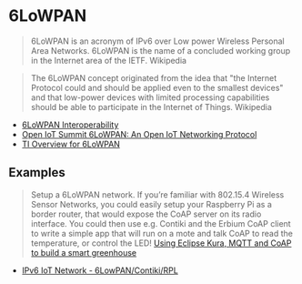 6LoWPAN
==

> 6LoWPAN is an acronym of IPv6 over Low power Wireless Personal Area Networks. 6LoWPAN is the name of a concluded working group in the Internet area of the IETF. Wikipedia

> The 6LoWPAN concept originated from the idea that "the Internet Protocol could and should be applied even to the smallest devices" and that low-power devices with limited processing capabilities should be able to participate in the Internet of Things. Wikipedia

- [6LoWPAN Interoperability](http://tools.ietf.org/html/draft-daniel-6lowpan-interoperability-01)
- [Open IoT Summit 6LoWPAN: An Open IoT Networking Protocol](http://events.linuxfoundation.org/sites/events/files/slides/6lowpan-openiot-2016.pdf)
- [TI Overview for 6LoWPAN](http://www.ti.com/lsds/ti/wireless_connectivity/6lowpan/overview.page)

## Examples

> Setup a 6LoWPAN network. If you’re familiar with 802.15.4 Wireless Sensor Networks, you could easily setup your Raspberry Pi as a border router, that would expose the CoAP server on its radio interface. You could then use e.g. Contiki and the Erbium CoAP client to write a simple app that will run on a mote and talk CoAP to read the temperature, or control the LED! [Using Eclipse Kura, MQTT and CoAP to build a smart greenhouse](http://iot.eclipse.org/java/tutorial/)

- [IPv6 IoT Network - 6LowPAN/Contiki/RPL](https://www.hackster.io/leoribg/ipv6-iot-network-6lowpan-contiki-rpl-45baec?ref=tag&ref_id=home%20automation&offset=2)